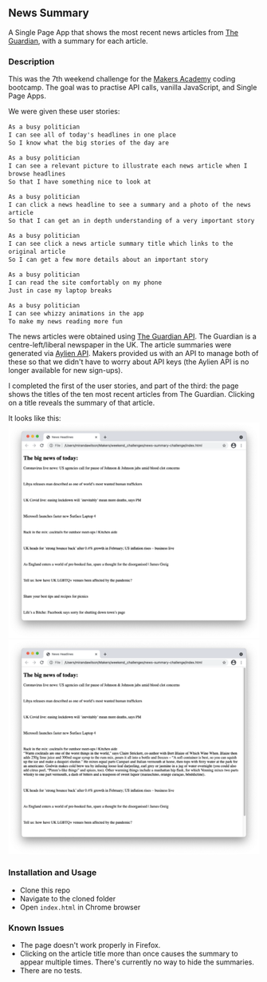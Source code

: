 ## News Summary

A Single Page App that shows the most recent news articles from [The Guardian](https://www.theguardian.com/uk), with a summary for each article.

### Description
This was the 7th weekend challenge for the [Makers Academy](https://makers.tech) coding bootcamp. The goal was to practise API calls, vanilla JavaScript, and Single Page Apps.

We were given these user stories:
```
As a busy politician
I can see all of today's headlines in one place
So I know what the big stories of the day are
```
```
As a busy politician
I can see a relevant picture to illustrate each news article when I browse headlines
So that I have something nice to look at
```
```
As a busy politician
I can click a news headline to see a summary and a photo of the news article
So that I can get an in depth understanding of a very important story
```
```
As a busy politician
I can see click a news article summary title which links to the original article
So I can get a few more details about an important story
```
```
As a busy politician
I can read the site comfortably on my phone
Just in case my laptop breaks
```
```
As a busy politician
I can see whizzy animations in the app
To make my news reading more fun
```

The news articles were obtained using [The Guardian API](https://open-platform.theguardian.com/documentation/). The Guardian is a centre-left/liberal newspaper in the UK. The article summaries were generated via [Aylien API](https://docs.aylien.com/). Makers provided us with an API to manage both of these so that we didn't have to worry about API keys (the Aylien API is no longer available for new sign-ups).

I completed the first of the user stories, and part of the third: the page shows the titles of the ten most recent articles from The Guardian. Clicking on a title reveals the summary of that article.

It looks like this:
![list of articles](images/news.png)
![seeing a summary](images/news_expanded.png)


### Installation and Usage
* Clone this repo
* Navigate to the cloned folder
* Open `index.html` in Chrome browser

### Known Issues
* The page doesn't work properly in Firefox.
* Clicking on the article title more than once causes the summary to appear multiple times. There's currently no way to hide the summaries.
* There are no tests.


